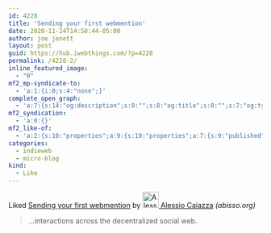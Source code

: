 ```yaml
---
id: 4228
title: 'Sending your first webmention'
date: 2020-11-24T14:58:44-05:00
author: joe jenett
layout: post
guid: https://hub.iwebthings.com/?p=4228
permalink: /4228-2/
inline_featured_image:
  - "0"
mf2_mp-syndicate-to:
  - 'a:1:{i:0;s:4:"none";}'
complete_open_graph:
  - 'a:7:{s:14:"og:description";s:0:"";s:8:"og:title";s:0:"";s:7:"og:type";s:0:"";s:12:"twitter:card";s:7:"summary";s:15:"twitter:creator";s:0:"";s:19:"twitter:description";s:0:"";s:8:"og:image";s:0:"";}'
mf2_syndication:
  - 'a:0:{}'
mf2_like-of:
  - 'a:2:{s:10:"properties";a:9:{s:10:"properties";a:7:{s:9:"published";a:1:{i:0;s:25:"2020-11-24T19:46:35+00:00";}s:7:"updated";a:1:{i:0;s:25:"2020-11-24T19:46:36+00:00";}s:7:"summary";a:1:{i:0;s:52:"...interactions across the decentralized social web.";}s:4:"name";a:1:{i:0;s:29:"Sending your first webmention";}s:3:"url";a:1:{i:0;s:49:"https://abisso.org/stream/2020/11/24/webmentions/";}s:11:"publication";a:1:{i:0;s:15:"Alessio Caiazza";}s:6:"author";a:2:{s:4:"type";a:1:{i:0;s:6:"h-card";}s:10:"properties";a:2:{s:3:"url";a:1:{i:0;s:19:"https://abisso.org/";}s:5:"photo";a:1:{i:0;s:41:"https://abisso.org/images/me-4c5e9852.jpg";}}}}s:4:"type";a:1:{i:0;s:4:"cite";}s:9:"published";a:1:{i:0;s:25:"2020-11-24T19:46:35+00:00";}s:7:"updated";a:1:{i:0;s:25:"2020-11-24T19:46:36+00:00";}s:7:"summary";a:1:{i:0;s:52:"...interactions across the decentralized social web.";}s:4:"name";a:1:{i:0;s:29:"Sending your first webmention";}s:3:"url";a:1:{i:0;s:49:"https://abisso.org/stream/2020/11/24/webmentions/";}s:11:"publication";a:1:{i:0;s:15:"Alessio Caiazza";}s:6:"author";a:2:{s:4:"type";a:1:{i:0;s:6:"h-card";}s:10:"properties";a:2:{s:3:"url";a:1:{i:0;s:19:"https://abisso.org/";}s:5:"photo";a:1:{i:0;s:41:"https://abisso.org/images/me-4c5e9852.jpg";}}}}s:4:"type";s:4:"cite";}'
categories:
  - indieweb
  - micro-blog
kind:
  - Like
---
```

<span class="kind-display-text">Liked</span> <a href="https://abisso.org/stream/2020/11/24/webmentions/" class="p-name u-url">Sending your first webmention</a> by <a href="https://abisso.org/" class="h-card p-author"><img class="u-photo" src="https://abisso.org/images/me-4c5e9852.jpg" alt="Alessio Caiazza" width="32" height="32"> Alessio Caiazza</a> <em>(<span class="p-publication">abisso.org</span>)</em>
<blockquote class="e-summary">...interactions across the decentralized social web.</blockquote>